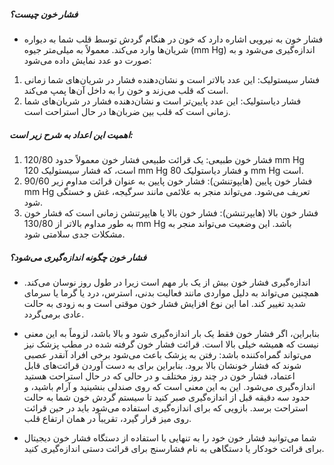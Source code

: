 ##### فشار خون چیست؟
* فشار خون به نیرویی اشاره دارد که خون در هنگام گردش توسط قلب شما به دیواره شریان‌ها وارد می‌کند. معمولاً به میلی‌متر جیوه (mm Hg) اندازه‌گیری می‌شود و به صورت دو عدد نمایش داده می‌شود:

1. فشار سیستولیک: این عدد بالاتر است و نشان‌دهنده فشار در شریان‌های شما زمانی است که قلب می‌زند و خون را به داخل آن‌ها پمپ می‌کند.
2. فشار دیاستولیک: این عدد پایین‌تر است و نشان‌دهنده فشار در شریان‌های شما زمانی است که قلب بین ضربان‌ها در حال استراحت است.

##### اهمیت این اعداد به شرح زیر است:

1. فشار خون طبیعی: یک قرائت طبیعی فشار خون معمولاً حدود 120/80 mm Hg است، که فشار سیستولیک 120 mm Hg و فشار دیاستولیک 80 mm Hg است.
2. فشار خون پایین (هایپوتنشن): فشار خون پایین به عنوان قرائت مداوم زیر 90/60 mm Hg تعریف می‌شود. می‌تواند منجر به علائمی مانند سرگیجه، غش و خستگی شود.
3. فشار خون بالا (هایپرتنشن): فشار خون بالا یا هایپرتنشن زمانی است که فشار خون به طور مداوم بالاتر از 130/80 mm Hg باشد. این وضعیت می‌تواند منجر به مشکلات جدی سلامتی شود.

##### فشار خون چگونه اندازه‌گیری می‌شود؟

* اندازه‌گیری فشار خون بیش از یک بار مهم است زیرا در طول روز نوسان می‌کند.
همچنین می‌تواند به دلیل مواردی مانند فعالیت بدنی، استرس، درد یا گرما یا سرمای شدید تغییر کند. اما این نوع افزایش فشار خون موقتی است و به زودی به حالت عادی برمی‌گردد.

* بنابراین، اگر فشار خون فقط یک بار اندازه‌گیری شود و بالا باشد، لزوماً به این معنی نیست که همیشه خیلی بالا است.
قرائت فشار خون گرفته شده در مطب پزشک نیز می‌تواند گمراه‌کننده باشد: رفتن به پزشک باعث می‌شود برخی افراد آنقدر عصبی شوند که فشار خونشان بالا برود.
بنابراین برای به دست آوردن قرائت‌های قابل اعتماد، فشار خون در چند روز مختلف و در حالی که در حال استراحت هستید اندازه‌گیری می‌شود.
این به این معنی است که روی صندلی بنشینید و آرام باشید، و حدود سه دقیقه قبل از اندازه‌گیری صبر کنید تا سیستم گردش خون شما به حالت استراحت برسد. بازویی که برای اندازه‌گیری استفاده می‌شود باید در حین قرائت روی میز قرار گیرد، تقریباً در همان ارتفاع قلب.

* شما می‌توانید فشار خون خود را به تنهایی با استفاده از دستگاه فشار خون دیجیتال برای قرائت خودکار یا دستگاهی به نام فشارسنج برای قرائت دستی اندازه‌گیری کنید.
